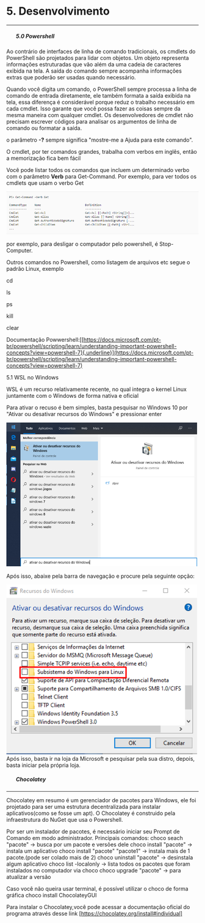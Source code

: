 <h1>5. Desenvolvimento</h1>
<hr>
<h5 style="margin-left:25px">5.0 Powershell</h5>

Ao contrário de interfaces de linha de comando tradicionais, os cmdlets
do PowerShell são projetados para lidar com objetos. Um objeto
representa informações estruturadas que vão além da uma cadeia de
caracteres exibida na tela. A saída do comando sempre acompanha
informações extras que poderão ser usadas quando necessário.

Quando você digita um comando, o PowerShell sempre processa a linha de
comando de entrada diretamente, ele também formata a saída exibida na
tela, essa diferença é considerável porque reduz o trabalho necessário
em cada cmdlet. Isso garante que você possa fazer as coisas sempre da
mesma maneira com qualquer cmdlet. Os desenvolvedores de cmdlet não
precisam escrever códigos para analisar os argumentos de linha de
comando ou formatar a saída.

o parâmetro **-?** sempre significa \"mostre-me a Ajuda para este
comando\".

O cmdlet, por ter comandos grandes, trabalha com verbos em inglês, então
a memorização fica bem fácil

Você pode listar todos os comandos que incluem um determinado verbo com
o parâmetro **Verb** para Get-Command. Por exemplo, para ver todos os
cmdlets que usam o verbo Get

<img src="../imagens/command.png">

por exemplo, para desligar o computador pelo powershell, é
Stop-Computer.

Outros comandos no Powershell, como listagem de arquivos etc segue o
padrão Linux, exemplo

cd

ls

ps

kill

clear

Documentação
Powwershell:[[https://docs.microsoft.com/pt-br/powershell/scripting/learn/understanding-important-powershell-concepts?view=powershell-7]{.underline}](https://docs.microsoft.com/pt-br/powershell/scripting/learn/understanding-important-powershell-concepts?view=powershell-7)

5.1 WSL no Windows

WSL é um recurso relativamente recente, no qual integra o kernel Linux
juntamente com o Windows de forma nativa e oficial

Para ativar o recuso é bem simples, basta pesquisar no Windows 10 por
"Ativar ou desativar recursos do Windows" e pressionar enter

<img src="../imagens/recursosdowindows.png" width="500px">

Após isso, abaixe pela barra de navegação
e procure pela seguinte opção:

<img src="../imagens/subsistema.png" width="500px">
Após isso, basta ir na loja da Microsoft e pesquisar pela sua distro, depois, basta iniciar pela própria loja.<br>


<h5 style="margin-left:25px">Chocolatey</h5>
<hr>
Chocolatey em resumo é um gerenciador de pacotes para Windows, ele foi projetado para ser uma estrutura decentralizada para instalar aplicativos(como se fosse um apt). O Chocolatey é construido pela infraestrutura do NuGet que usa o Powershell.

Por ser um instalador de pacotes, é necessário iniciar seu Prompt de Comando em modo administrador.
Principais comandos:
choco seach "pacote" -> busca por um pacote e versões dele
choco install "pacote" -> instala um aplicativo
choco install "pacote" "pacote1" -> instala mais de 1 pacote.(pode ser colado mais de 2)
choco uninstall "pacote" -> desinstala algum aplicativo
choco list -localonly -> lista todos os pacotes que foram instalados no computador via choco
choco upgrade "pacote" -> para atualizar a versão

Caso você não queira usar terminal, é possível utilizar o choco de forma gráfica
choco install ChocolateyGUI

Para instalar o Chocolatey,você pode acessar a documentação oficial do programa através desse link [https://chocolatey.org/install#individual]
